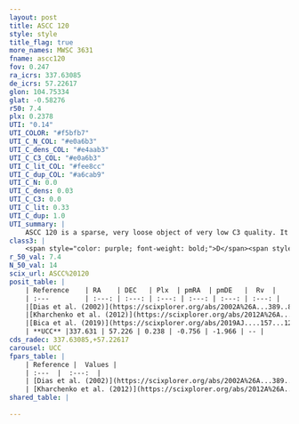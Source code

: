 ```yaml
---
layout: post
title: ASCC 120
style: style
title_flag: true
more_names: MWSC 3631
fname: ascc120
fov: 0.247
ra_icrs: 337.63085
de_icrs: 57.22617
glon: 104.75334
glat: -0.58276
r50: 7.4
plx: 0.2378
UTI: "0.14"
UTI_COLOR: "#f5bfb7"
UTI_C_N_COL: "#e0a6b3"
UTI_C_dens_COL: "#e4aab3"
UTI_C_C3_COL: "#e0a6b3"
UTI_C_lit_COL: "#fee8cc"
UTI_C_dup_COL: "#a6cab9"
UTI_C_N: 0.0
UTI_C_dens: 0.03
UTI_C_C3: 0.0
UTI_C_lit: 0.33
UTI_C_dup: 1.0
UTI_summary: |
    ASCC 120 is a sparse, very loose object of very low C3 quality. It is poorly studied in the literature, with no articles listed in the last 6 years.<br><br><span style="color: #99180f; font-weight: bold;">Warning: </span>contains less than 25 stars with <i>P>0.5</i> estimated.
class3: |
    <span style="color: purple; font-weight: bold;">D</span><span style="color: purple; font-weight: bold;">D</span>
r_50_val: 7.4
N_50_val: 14
scix_url: ASCC%20120
posit_table: |
    | Reference    | RA    | DEC   | Plx  | pmRA  | pmDE   |  Rv  |
    | :---         | :---: | :---: | :---: | :---: | :---: | :---: |
    |[Dias et al. (2002)](https://scixplorer.org/abs/2002A%26A...389..871D) | 337.65 | 57.21 | -- | -0.65 | -1.97 | -60.8 |
    |[Kharchenko et al. (2012)](https://scixplorer.org/abs/2012A%26A...543A.156K) | 337.567 | 57.195 | -- | -2.58 | -2.25 | -- |
    |[Bica et al. (2019)](https://scixplorer.org/abs/2019AJ....157...12B) | 344.055 | 50.158 | -- | -- | -- | -- |
    | **UCC** |337.631 | 57.226 | 0.238 | -0.756 | -1.966 | -- | 
cds_radec: 337.63085,+57.22617
carousel: UCC
fpars_table: |
    | Reference |  Values |
    | :---  |  :---:  |
    | [Dias et al. (2002)](https://scixplorer.org/abs/2002A%26A...389..871D) | `E(B-V)=0.62, Dist=2500.0, Age=7.08` |
    | [Kharchenko et al. (2012)](https://scixplorer.org/abs/2012A%26A...543A.156K) | `e_bv=0.66, distance=1500, log_age=7.4` |
shared_table: |
    
---
```

